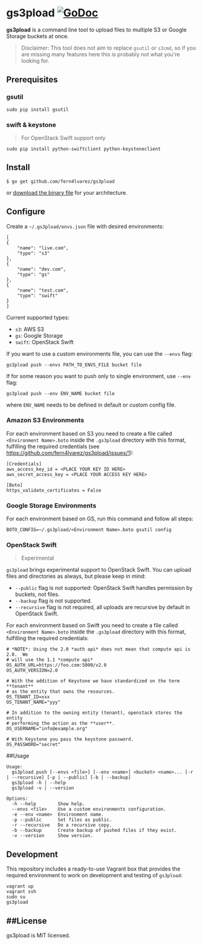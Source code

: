 # gs3pload [![GoDoc](https://godoc.org/github.com/fern4lvarez/gs3pload?status.svg)](https://godoc.org/github.com/fern4lvarez/gs3pload)

**gs3pload** is a command line tool to upload files to multiple S3 or Google Storage buckets at once.
> Disclaimer: This tool does not aim to replace `gsutil` or `s3cmd`, so if you are missing many
> features here this is probably not what you're looking for.

Prerequisites
-------------

### gsutil

~~~
sudo pip install gsutil
~~~

### swift & keystone

> For OpenStack Swift support only

~~~
sudo pip install python-swiftclient python-keystoneclient
~~~


Install
-------

~~~
$ go get github.com/fern4lvarez/gs3pload
~~~

or [download the binary file](http://gobuild.io/github.com/fern4lvarez/gs3pload) for your architecture.


Configure
---------

Create a `~/.gs3pload/envs.json` file with desired environments:

~~~
[
{
    "name": "live.com",
    "type": "s3"
},
{
    "name": "dev.com",
    "type": "gs"
},
{
    "name": "test.com",
    "type": "swift"
}
]
~~~

Current supported types:

* `s3`: AWS S3
* `gs`: Google Storage
* `swift`: OpenStack Swift

If you want to use a custom environments file, you can use the `--envs` flag:

~~~
gs3pload push --envs PATH_TO_ENVS_FILE bucket file
~~~

If for some reason you want to push only to single environment, use `--env` flag:

~~~
gs3pload push --env ENV_NAME bucket file
~~~

where `ENV_NAME` needs to be defined in default or custom config file.

### Amazon S3 Environments

For each environment based on S3 you need to create a file called `<Environment Name>.boto`
inside the `.gs3pload` directory with this format, fulfilling the required credentials (see https://github.com/fern4lvarez/gs3pload/issues/1):

~~~
[Credentials]
aws_access_key_id = <PLACE YOUR KEY ID HERE>
aws_secret_access_key = <PLACE YOUR ACCESS KEY HERE>

[Boto]
https_validate_certificates = False
~~~

### Google Storage Environments

For each environment based on GS, run this command and follow all steps:

~~~
BOTO_CONFIG=~/.gs3pload/<Environment Name>.boto gsutil config
~~~

### OpenStack Swift

> Experimental

`gs3pload` brings experimental support to OpenStack Swift. You can upload files and
directories as always, but please keep in mind:

* `--public` flag is not supported: OpenStack Swift handles permission by buckets, not files.
* `--backup` flag is not supported.
* `--recursive` flag is not required, all uploads are recursive by default in OpenStack Swift.

For each environment based on Swift you need to create a file called `<Environment Name>.boto`
inside the `.gs3pload` directory with this format, fulfilling the required credentials:

~~~
# *NOTE*: Using the 2.0 *auth api* does not mean that compute api is 2.0.  We
# will use the 1.1 *compute api*
OS_AUTH_URL=https://foo.com:5000/v2.0
OS_AUTH_VERSION=2.0

# With the addition of Keystone we have standardized on the term **tenant**
# as the entity that owns the resources.
OS_TENANT_ID=xxx
OS_TENANT_NAME="yyy"

# In addition to the owning entity (tenant), openstack stores the entity
# performing the action as the **user**.
OS_USERNAME="info@example.org"

# With Keystone you pass the keystone password.
OS_PASSWORD="secret"
~~~

##Usage

```
Usage:
  gs3pload push [--envs <file>] [--env <name>] <bucket> <name>... [-r | --recursive] [-p | --public] [-b | --backup]
  gs3pload -h | --help
  gs3pload -v | --version

Options:
  -h --help        Show help.
  --envs <file>    Use a custom environments configuration.
  -e --env <name>  Environment name.
  -p --public      Set files as public.
  -r --recursive   Do a recursive copy.
  -b --backup      Create backup of pushed files if they exist.
  -v --version     Show version.

```


## Development

This repository includes a ready-to-use Vagrant box that provides the required environment
to work on development and testing of `gs3pload`:

~~~
vagrant up
vagrant ssh
sudo su
gs3pload
~~~


##License
---------
gs3pload is MIT licensed.
